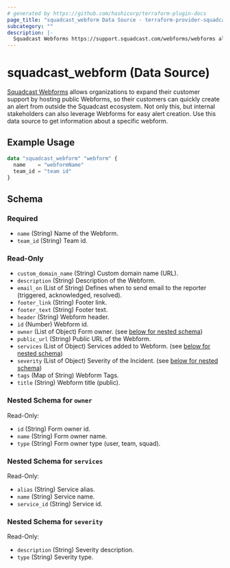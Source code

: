 ```yaml
---
# generated by https://github.com/hashicorp/terraform-plugin-docs
page_title: "squadcast_webform Data Source - terraform-provider-squadcast"
subcategory: ""
description: |-
  Squadcast Webforms https://support.squadcast.com/webforms/webforms allows organizations to expand their customer support by hosting public Webforms, so their customers can quickly create an alert from outside the Squadcast ecosystem. Not only this, but internal stakeholders can also leverage Webforms for easy alert creation. Use this data source to get information about a specific webform.
---
```


# squadcast_webform (Data Source)

[Squadcast Webforms](https://support.squadcast.com/webforms/webforms) allows organizations to expand their customer support by hosting public Webforms, so their customers can quickly create an alert from outside the Squadcast ecosystem. Not only this, but internal stakeholders can also leverage Webforms for easy alert creation. Use this data source to get information about a specific webform.

## Example Usage

```terraform
data "squadcast_webform" "webform" {
  name    = "webformName"
  team_id = "team id"
}
```

<!-- schema generated by tfplugindocs -->

## Schema

### Required

- `name` (String) Name of the Webform.
- `team_id` (String) Team id.

### Read-Only

- `custom_domain_name` (String) Custom domain name (URL).
- `description` (String) Description of the Webform.
- `email_on` (List of String) Defines when to send email to the reporter (triggered, acknowledged, resolved).
- `footer_link` (String) Footer link.
- `footer_text` (String) Footer text.
- `header` (String) Webform header.
- `id` (Number) Webform id.
- `owner` (List of Object) Form owner. (see [below for nested schema](#nestedatt--owner))
- `public_url` (String) Public URL of the Webform.
- `services` (List of Object) Services added to Webform. (see [below for nested schema](#nestedatt--services))
- `severity` (List of Object) Severity of the Incident. (see [below for nested schema](#nestedatt--severity))
- `tags` (Map of String) Webform Tags.
- `title` (String) Webform title (public).

<a id="nestedatt--owner"></a>

### Nested Schema for `owner`

Read-Only:

- `id` (String) Form owner id.
- `name` (String) Form owner name.
- `type` (String) Form owner type (user, team, squad).

<a id="nestedatt--services"></a>

### Nested Schema for `services`

Read-Only:

- `alias` (String) Service alias.
- `name` (String) Service name.
- `service_id` (String) Service id.

<a id="nestedatt--severity"></a>

### Nested Schema for `severity`

Read-Only:

- `description` (String) Severity description.
- `type` (String) Severity type.
